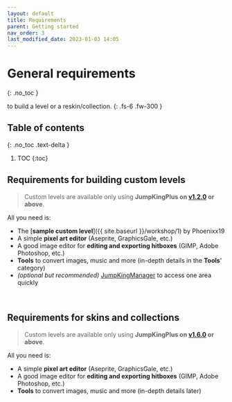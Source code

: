 ```yaml
---
layout: default
title: Requirements
parent: Getting started
nav_order: 3
last_modified_date: 2023-01-03 14:05
---
```


# General requirements
{: .no_toc }

to build a level or a reskin/collection.<!-- more -->
{: .fs-6 .fw-300 }

## Table of contents
{: .no_toc .text-delta }

1. TOC
{:toc}


## Requirements for building custom levels
> Custom levels are available only using __JumpKingPlus on [v1.2.0](https://github.com/JumpKingPlus/JumpKingPlus/releases/tag/v1.2.0) or above__.

All you need is:
- The [__sample custom level__]({{ site.baseurl }}/workshop/1) by Phoenixx19
- A simple **pixel art editor** (Aseprite, GraphicsGale, etc.)
- A good image editor for **editing and exporting hitboxes** (GIMP, Adobe Photoshop, etc.)
- **Tools** to convert images, music and more (in-depth details in the **Tools**' category)
- *(optional but recommended)* [JumpKingManager](https://github.com/ShootMe/LiveSplit.JumpKing/releases/latest) to access one area quickly

<br>

## Requirements for skins and collections
> Custom levels are available only using __JumpKingPlus on [v1.6.0](https://github.com/JumpKingPlus/JumpKingPlus/releases/tag/v1.6.0) or above__.

All you need is:
- A simple **pixel art editor** (Aseprite, GraphicsGale, etc.)
- A good image editor for **editing and exporting hitboxes** (GIMP, Adobe Photoshop, etc.)
- **Tools** to convert images, music and more (in-depth details later)